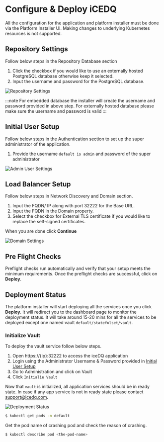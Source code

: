 # Configure & Deploy iCEDQ
All the configuration for the application and platform installer must be done via the Platform Installer UI. Making changes to underlying Kubernetes resources is not supported.  

## Repository Settings

Follow below steps in the Repository Database section

1. Click the checkbox if you would like to use an externally hosted PostgreSQL database otherwise keep it selected. 
2. Input the username and password for the PostgreSQL database. 

![Repository Settings](/img/repository-db-settings.png)

:::note
For embedded database the installer will create the username and password provided in above step. For externally hosted database please make sure the username and password is valid
:::

## Initial User Setup

Follow below steps in the Authentication section to set up the super administrator of the application. 

1. Provide the username `default is admin` and password of the super administrator 

![Admin User Settings](/img/app-admin-settings.png)

## Load Balancer Setup 

Follow below steps in Network Discovery and Domain section. 

1. Input the FQDN/ IP along with port 32222 for the Base URL.  
2. Input the FQDN in the Domain property. 
3. Select the checkbox for External TLS certificate if you would like to replace the self-signed certificates.

When you are done click **Continue**

![Domain Settings](/img/domain-settings.png)

## Pre Flight Checks 

Preflight checks run automatically and verify that your setup meets the minimum requirements. Once the preflight checks are successful, click on **Deploy**. 

## Deployment Status

The platform installer will start deploying all the services once you click **Deploy**. It will redirect you to the dashboard page to monitor the deployment status. It will take around 15-20 mins for all the services to be deployed except one named vault `default/statefulset/vault`.

### Initialize Vault 

To deploy the vault service follow below steps. 

1. Open https://{ip}:32222 to access the iceDQ application 
2. Login using the Administrator Username & Password provided in [Initial User Setup](#initial-user-setup)
3. Go to Administration and click on Vault
4. Click `Initialie Vault`

Now that `vault` is initialized, all application services should be in ready state. In case if any app service is not in ready state please contact support@icedq.com. 

![Deployment Status](/img/deployment-status-ready.png)


```bash
$ kubectl get pods -n default
```
Get the pod name of crashing pod and check the reason of crashing.

```bash
$ kubectl describe pod <the-pod-name>
```

